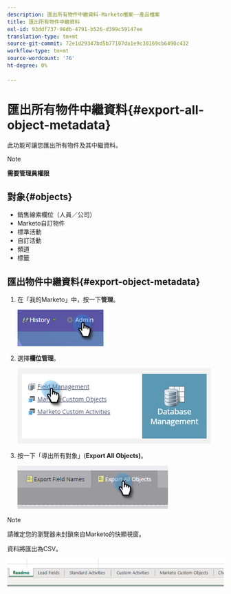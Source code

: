 ```yaml
---
description: 匯出所有物件中繼資料-Marketo檔案——產品檔案
title: 匯出所有物件中繼資料
exl-id: 93ddf737-98db-4791-b526-d399c59147ee
translation-type: tm+mt
source-git-commit: 72e1d29347bd5b77107da1e9c30169cb6490c432
workflow-type: tm+mt
source-wordcount: '76'
ht-degree: 0%

---
```


# 匯出所有物件中繼資料{#export-all-object-metadata}

此功能可讓您匯出所有物件及其中繼資料。

>[!NOTE]
>
>**需要管理員權限**

## 對象{#objects}

* 銷售線索欄位（人員／公司）
* Marketo自訂物件
* 標準活動
* 自訂活動
* 頻道
* 標籤

## 匯出物件中繼資料{#export-object-metadata}

1. 在「我的Marketo」中，按一下&#x200B;**管理**。

   ![](assets/export-all-object-metadata-1.png)

1. 選擇&#x200B;**欄位管理**。

   ![](assets/export-all-object-metadata-2.png)

1. 按一下「導出所有對象」(**Export All Objects)**。

   ![](assets/export-all-object-metadata-3.png)

>[!NOTE]
>
>請確定您的瀏覽器未封鎖來自Marketo的快顯視窗。

資料將匯出為CSV。

![](assets/export-all-object-metadata-4.png)
